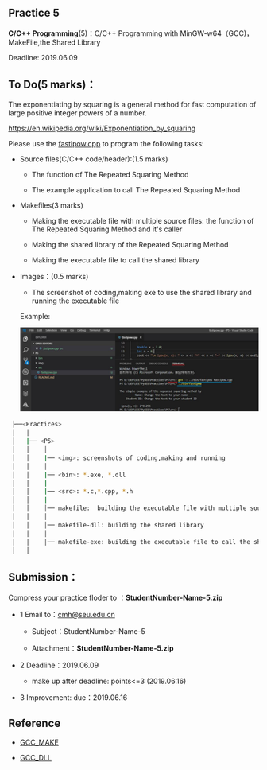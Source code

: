 
## Practice 5

**C/C++ Programming**(5)：C/C++ Programming with MinGW-w64（GCC)，MakeFile,the Shared Library

Deadline: 2019.06.09

## To Do(5 marks)：

The exponentiating by squaring is a general method for fast computation of large positive integer powers of a number.

https://en.wikipedia.org/wiki/Exponentiation_by_squaring

Please use the [fastipow.cpp](./src/fastipow.cpp) to program the following tasks:

* Source files(C/C++ code/header):(1.5 marks)

    *  The function of The Repeated Squaring Method

    *  The example application to call The Repeated Squaring Method

* Makefiles(3 marks)

    * Making the executable file with multiple source files: the function of The Repeated Squaring Method and it's caller

    * Making the shared library of the Repeated Squaring Method

    * Making the executable file to call the shared library 

* Images：(0.5 marks)

     * The screenshot of coding,making exe to use the shared library and running the  executable file
   
     Example:

   ![screenshots](./img/vscode-gcc.jpg)


```bash
 ├──<Practices>
 │   │ 
 │   |── <P5>
 │   │    │ 
 │   │    |── <img>: screenshots of coding,making and running
 │   │    │ 
 │   │    |── <bin>: *.exe, *.dll
 │   │    |
 │   │    |── <src>: *.c,*.cpp, *.h
 │   │    |
 │   │    │── makefile:  building the executable file with multiple source files
 │   │    │ 
 │   │    │── makefile-dll: building the shared library 
 │   │    │               
 │   │    │── makefile-exe: building the executable file to call the shared library  
 │   │                   
```  

## Submission：

Compress your practice floder to ：**StudentNumber-Name-5.zip**

* 1 Email to：cmh@seu.edu.cn 
    
  * Subject：StudentNumber-Name-5
    
  * Attachment：**StudentNumber-Name-5.zip**

* 2 Deadline：2019.06.09

   * make up after deadline: points<=3 (2019.06.16)

* 3 Improvement: due：2019.06.16

## Reference

* [GCC_MAKE](http://nbviewer.ipython.org/github/PySEE/home/tree/S2019/notebook/Unit8-1-GCC_MAKE.ipynb)

* [GCC_DLL](http://nbviewer.ipython.org/github/PySEE/home/tree/S2019/notebook/Unit8-2-GCC_DLL.ipynb)

